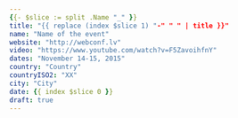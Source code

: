 ```yaml
---
{{- $slice := split .Name "_" }}
title: "{{ replace (index $slice 1) "-" " " | title }}"
name: "Name of the event"
website: "http://webconf.lv"
video: "https://www.youtube.com/watch?v=F5ZavoihfnY"
dates: "November 14-15, 2015"
country: "Country"
countryISO2: "XX"
city: "City"
date: {{ index $slice 0 }}
draft: true
---
```

